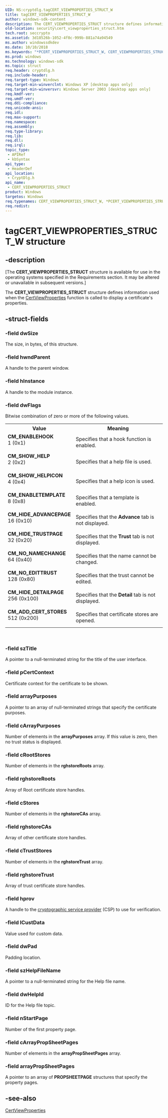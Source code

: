 ```yaml
---
UID: NS:cryptdlg.tagCERT_VIEWPROPERTIES_STRUCT_W
title: tagCERT_VIEWPROPERTIES_STRUCT_W
author: windows-sdk-content
description: The CERT_VIEWPROPERTIES_STRUCT structure defines information used when the CertViewProperties function is called to display a certificate's properties.
old-location: security\cert_viewproperties_struct.htm
tech.root: seccrypto
ms.assetid: 3d18526b-1052-4f0c-999b-881a74a94549
ms.author: windowssdkdev
ms.date: 10/10/2018
ms.keywords: "*PCERT_VIEWPROPERTIES_STRUCT_W, CERT_VIEWPROPERTIES_STRUCT, CERT_VIEWPROPERTIES_STRUCT structure [Security], CERT_VIEWPROPERTIES_STRUCT_W, CM_ADD_CERT_STORES, CM_ENABLEHOOK, CM_ENABLETEMPLATE, CM_HIDE_ADVANCEPAGE, CM_HIDE_DETAILPAGE, CM_HIDE_TRUSTPAGE, CM_NO_EDITTRUST, CM_NO_NAMECHANGE, CM_SHOW_HELP, CM_SHOW_HELPICON, PCERT_VIEWPROPERTIES_STRUCT, PCERT_VIEWPROPERTIES_STRUCT structure pointer [Security], cryptdlg/CERT_VIEWPROPERTIES_STRUCT, cryptdlg/PCERT_VIEWPROPERTIES_STRUCT, security.cert_viewproperties_struct, tagCERT_VIEWPROPERTIES_STRUCT_W"
ms.prod: windows
ms.technology: windows-sdk
ms.topic: struct
req.header: cryptdlg.h
req.include-header: 
req.target-type: Windows
req.target-min-winverclnt: Windows XP [desktop apps only]
req.target-min-winversvr: Windows Server 2003 [desktop apps only]
req.kmdf-ver: 
req.umdf-ver: 
req.ddi-compliance: 
req.unicode-ansi: 
req.idl: 
req.max-support: 
req.namespace: 
req.assembly: 
req.type-library: 
req.lib: 
req.dll: 
req.irql: 
topic_type:
 - APIRef
 - kbSyntax
api_type:
 - HeaderDef
api_location:
 - CryptDlg.h
api_name:
 - CERT_VIEWPROPERTIES_STRUCT
product: Windows
targetos: Windows
req.typenames: CERT_VIEWPROPERTIES_STRUCT_W, *PCERT_VIEWPROPERTIES_STRUCT_W
req.redist: 
---
```


# tagCERT_VIEWPROPERTIES_STRUCT_W structure


## -description


<p class="CCE_Message">[The  <b>CERT_VIEWPROPERTIES_STRUCT</b> structure is available for use in the operating systems specified in the Requirements section. It may be altered or unavailable in subsequent versions.]

The <b>CERT_VIEWPROPERTIES_STRUCT</b> structure defines information used when  the <a href="https://msdn.microsoft.com/5df840ab-fff6-4c7e-b799-51e4de4c644a">CertViewProperties</a> function  is called to display a certificate's properties.


## -struct-fields




### -field dwSize

The size, in bytes, of this structure.


### -field hwndParent

A handle to the parent window.


### -field hInstance

A handle to the module instance.


### -field dwFlags


Bitwise combination of zero or more of the following values.



<table>
<tr>
<th>Value</th>
<th>Meaning</th>
</tr>
<tr>
<td width="40%"><a id="CM_ENABLEHOOK"></a><a id="cm_enablehook"></a><dl>
<dt><b>CM_ENABLEHOOK</b></dt>
<dt>1 (0x1)</dt>
</dl>
</td>
<td width="60%">
Specifies that a hook function is enabled.

</td>
</tr>
<tr>
<td width="40%"><a id="CM_SHOW_HELP"></a><a id="cm_show_help"></a><dl>
<dt><b>CM_SHOW_HELP</b></dt>
<dt>2 (0x2)</dt>
</dl>
</td>
<td width="60%">
Specifies that a help file is used.

</td>
</tr>
<tr>
<td width="40%"><a id="CM_SHOW_HELPICON"></a><a id="cm_show_helpicon"></a><dl>
<dt><b>CM_SHOW_HELPICON</b></dt>
<dt>4 (0x4)</dt>
</dl>
</td>
<td width="60%">
Specifies that a help icon is used.

</td>
</tr>
<tr>
<td width="40%"><a id="CM_ENABLETEMPLATE"></a><a id="cm_enabletemplate"></a><dl>
<dt><b>CM_ENABLETEMPLATE</b></dt>
<dt>8 (0x8)</dt>
</dl>
</td>
<td width="60%">
Specifies that a template is enabled.

</td>
</tr>
<tr>
<td width="40%"><a id="CM_HIDE_ADVANCEPAGE"></a><a id="cm_hide_advancepage"></a><dl>
<dt><b>CM_HIDE_ADVANCEPAGE</b></dt>
<dt>16 (0x10)</dt>
</dl>
</td>
<td width="60%">
Specifies that the <b>Advance</b> tab is not displayed.

</td>
</tr>
<tr>
<td width="40%"><a id="CM_HIDE_TRUSTPAGE"></a><a id="cm_hide_trustpage"></a><dl>
<dt><b>CM_HIDE_TRUSTPAGE</b></dt>
<dt>32 (0x20)</dt>
</dl>
</td>
<td width="60%">
Specifies that the <b>Trust</b> tab is not displayed.

</td>
</tr>
<tr>
<td width="40%"><a id="CM_NO_NAMECHANGE"></a><a id="cm_no_namechange"></a><dl>
<dt><b>CM_NO_NAMECHANGE</b></dt>
<dt>64 (0x40)</dt>
</dl>
</td>
<td width="60%">
Specifies that the name cannot be changed.

</td>
</tr>
<tr>
<td width="40%"><a id="CM_NO_EDITTRUST"></a><a id="cm_no_edittrust"></a><dl>
<dt><b>CM_NO_EDITTRUST</b></dt>
<dt>128 (0x80)</dt>
</dl>
</td>
<td width="60%">
Specifies that the trust cannot be edited.

</td>
</tr>
<tr>
<td width="40%"><a id="CM_HIDE_DETAILPAGE"></a><a id="cm_hide_detailpage"></a><dl>
<dt><b>CM_HIDE_DETAILPAGE</b></dt>
<dt>256 (0x100)</dt>
</dl>
</td>
<td width="60%">
Specifies that the <b>Detail</b> tab is not displayed.

</td>
</tr>
<tr>
<td width="40%"><a id="CM_ADD_CERT_STORES"></a><a id="cm_add_cert_stores"></a><dl>
<dt><b>CM_ADD_CERT_STORES</b></dt>
<dt>512 (0x200)</dt>
</dl>
</td>
<td width="60%">
Specifies that certificate stores are opened.

</td>
</tr>
</table>
 


### -field szTitle

A pointer to a null-terminated string for the title of the user interface.


### -field pCertContext

Certificate context for the certificate to be shown.


### -field arrayPurposes

A pointer to an array of null-terminated strings that specify the certificate purposes.


### -field cArrayPurposes

Number of elements in the <b>arrayPurposes</b> array. If this value is zero, then no trust status is displayed.


### -field cRootStores

Number of elements in the <b>rghstoreRoots</b> array.


### -field rghstoreRoots

Array of Root certificate store handles.


### -field cStores

Number of elements in the <b>rghstoreCAs</b> array.


### -field rghstoreCAs

Array of other certificate store handles.


### -field cTrustStores

Number of elements in the <b>rghstoreTrust</b> array.


### -field rghstoreTrust

Array of trust certificate store handles.


### -field hprov

A handle to the <a href="https://msdn.microsoft.com/db46def4-bfdc-4801-a57d-d568e94a2dbb">cryptographic service provider</a> (CSP) to use for verification.


### -field lCustData

Value used for custom data.


### -field dwPad

Padding location.


### -field szHelpFileName

A pointer to a null-terminated string for the Help file name.


### -field dwHelpId

ID for the Help file topic.


### -field nStartPage

Number of the first property page.


### -field cArrayPropSheetPages

Number of elements in the <b>arrayPropSheetPages</b> array.


### -field arrayPropSheetPages

A pointer to an array of <b>PROPSHEETPAGE</b> structures that specify the property pages.


## -see-also




<a href="https://msdn.microsoft.com/5df840ab-fff6-4c7e-b799-51e4de4c644a">CertViewProperties</a>
 

 

